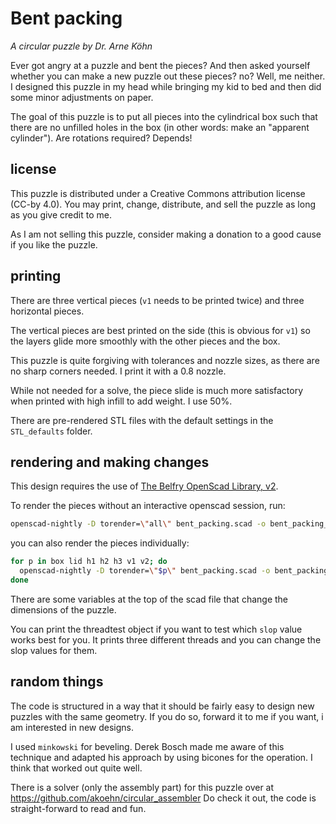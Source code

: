 # Bent packing

*A circular puzzle by Dr. Arne Köhn*

Ever got angry at a puzzle and bent the pieces? And then asked
yourself whether you can make a new puzzle out these pieces? no? Well,
me neither. I designed this puzzle in my head while bringing my kid to
bed and then did some minor adjustments on paper.

The goal of this puzzle is to put all pieces into the cylindrical box
such that there are no unfilled holes in the box (in other words: make
an "apparent cylinder").  Are rotations required? Depends!

## license

This puzzle is distributed under a Creative Commons attribution
license (CC-by 4.0). You may print, change, distribute, and sell the
puzzle as long as you give credit to me.

As I am not selling this puzzle, consider making a donation to a good
cause if you like the puzzle.

## printing

There are three vertical pieces (`v1` needs to be printed twice) and
three horizontal pieces.

The vertical pieces are best printed on the side (this is obvious for
`v1`) so the layers glide more smoothly with the other pieces and the
box.

This puzzle is quite forgiving with tolerances and nozzle sizes, as
there are no sharp corners needed.  I print it with a 0.8 nozzle.

While not needed for a solve, the piece slide is much more
satisfactory when printed with high infill to add weight. I use 50%.

There are pre-rendered STL files with the default settings in the
`STL_defaults` folder.

## rendering and making changes

This design requires the use of [The Belfry OpenScad Library, v2](https://github.com/BelfrySCAD/BOSL2?tab=readme-ov-file#installation).

To render the pieces without an interactive openscad session, run:
```bash
openscad-nightly -D torender=\"all\" bent_packing.scad -o bent_packing_all.3mf
```

you can also render the pieces individually:

```bash
for p in box lid h1 h2 h3 v1 v2; do
  openscad-nightly -D torender=\"$p\" bent_packing.scad -o bent_packing_$p.3mf
done
```

There are some variables at the top of the scad file that change the
dimensions of the puzzle. 

You can print the threadtest object if you want to test which `slop`
value works best for you. It prints three different threads and you
can change the slop values for them.

## random things

The code is structured in a way that it should be fairly easy to
design new puzzles with the same geometry.  If you do so, forward it
to me if you want, i am interested in new designs.

I used `minkowski` for beveling. Derek Bosch made me aware of this
technique and adapted his approach by using bicones for the
operation. I think that worked out quite well.

There is a solver (only the assembly part) for this puzzle over at
https://github.com/akoehn/circular_assembler
Do check it out, the code is straight-forward to read and fun.

